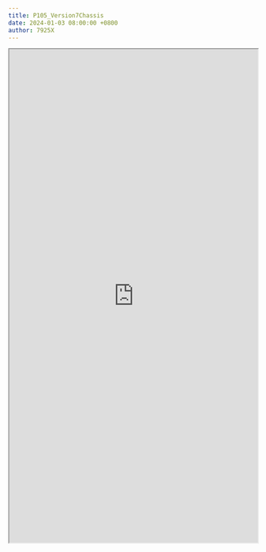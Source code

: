 ```yaml
---
title: P105_Version7Chassis
date: 2024-01-03 08:00:00 +0800
author: 7925X
---
```


<iframe src="https://y.dialwo.com/7925X2024/20240103-P105_Version7Chassis.pdf" width="100%" height="1000px"></iframe>
